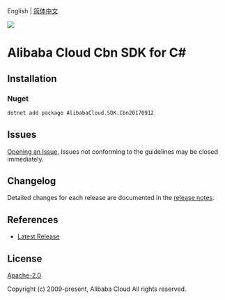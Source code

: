 English | [简体中文](README-CN.md)

![](https://aliyunsdk-pages.alicdn.com/icons/AlibabaCloud.svg)

# Alibaba Cloud Cbn SDK for C#

## Installation

### Nuget

```bash
dotnet add package AlibabaCloud.SDK.Cbn20170912
```

## Issues

[Opening an Issue](https://github.com/aliyun/alibabacloud-csharp-sdk/issues/new), Issues not conforming to the guidelines may be closed immediately.

## Changelog

Detailed changes for each release are documented in the [release notes](./ChangeLog.md).

## References

* [Latest Release](https://github.com/aliyun/alibabacloud-csharp-sdk/)

## License

[Apache-2.0](http://www.apache.org/licenses/LICENSE-2.0)

Copyright (c) 2009-present, Alibaba Cloud All rights reserved.
